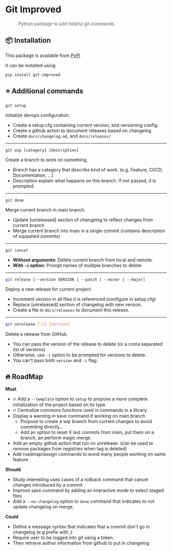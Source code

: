 # Git Improved

> Python package to add helpful git commands.

## :package: Installation

This package is available from [PyPI](https://pypi.org/project/git-improved/)

It can be installed using

```
pip install git-improved
```

## :star: Additional commands

```
git setup
```

Initialize devops configuration.
- Create a setup.cfg containing current version, and versioning config.
- Create a github action to document releases based on changelog.
- Create `docs/changelog.md`, and `docs/releases/`

---

```
git wip [category] [description]
```

Create a branch to work on something.
- Branch has a category that describe kind of work. (e.g. Feature, CI/CD, Documentation, ...)
- Description explain what happens on this branch. If not passed, it is prompted.

---

```
git done
```

Merge current branch in main branch.
- Update [unreleased] section of changelog to reflect changes from current branch
- Merge current branch into main in a single commit (contains description of squashed commits)

---

```
git cancel
```

- **Without arguments**: Delete current branch from local and remote.
- **With `-i` option**: Prompt names of multiple branches to delete

---

```bash
git release [--version VERSION | --patch | --minor | --major]
```

Deploy a new release for current project.
- Increment version in all files it is referenced (configure in setup.cfg)
- Replace [unreleased] section of changelog with new version.
- Create a file in `docs/releases` to document this release.

---

```bash
git unrelease [-i] [version]
```

Delete a release from GitHub.
- You can pass the version of the release to delete (or a coma separated list of versions)
- Otherwise, use `-i` option to be prompted for versions to delete.
- You can't pass both `version` and `-i` flag.

## :fire: RoadMap

**Must**

- :fire: Add a `--template` option to `setup` to propose a more complete initialization of the project based on its type.
- :fire: Centralize commons functions used in commands in a library.
- Display a warning in save command if working on main branch
    - Propose to create a wip branch from current changes to avoid commiting directly...
    - Add an option to reset X last commits from main, put them on a branch, an perform magic merge.
- Add an empty github action that run on unrelease. (can be used to remove packages from registries when tag is deleted)
- Add roadmap/assign commands to avoid many people working on same feature

**Should**

- Study interesting uses cases of a rollback command that cancel changes introduced by a commit
- Improve save command by adding an interactive mode to select staged files
- Add a `--no-changelog` option to `done` command that indicates to not update changelog on merge.

**Could**

- Define a message syntax that indicates that a commit don't go in changelog (e.g prefix with ;)
- Require user to be logged into git using a token.
- Then retrieve author information from github to put in changelog
